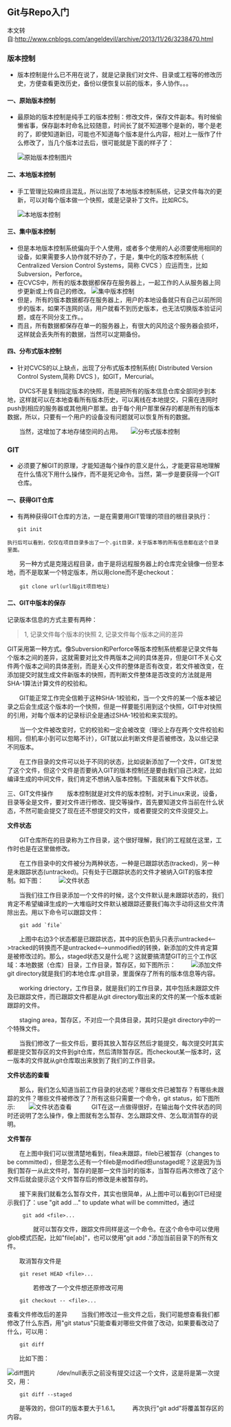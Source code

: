 ## Git与Repo入门

本文转自:http://www.cnblogs.com/angeldevil/archive/2013/11/26/3238470.html

### 版本控制
* 版本控制是什么已不用在说了，就是记录我们对文件、目录或工程等的修改历史，方便查看更改历史，备份以便恢复以前的版本，多人协作。。。

#### 一、原始版本控制
* 最原始的版本控制是纯手工的版本控制：修改文件，保存文件副本。有时候偷懒省事，保存副本时命名比较随意，时间长了就不知道哪个是新的，哪个是老的了，即使知道新旧，可能也不知道每个版本是什么内容，相对上一版作了什么修改了，当几个版本过去后，很可能就是下面的样子了：

   ![原始版本控制图片](http://images.cnitblog.com/blog/168097/201308/05161611-8adf2e39937e4f65bf20288b4d05ea6b.jpg)
   
#### 二、本地版本控制
* 手工管理比较麻烦且混乱，所以出现了本地版本控制系统，记录文件每次的更新，可以对每个版本做一个快照，或是记录补丁文件。比如RCS。

  ![本地版本控制](http://images.cnitblog.com/blog/168097/201308/05163110-c8a48b29015245b78dc0127429ef5213.png)
  
#### 三、集中版本控制

*	但是本地版本控制系统偏向于个人使用，或者多个使用的人必须要使用相同的设备，如果需要多人协作就不好办了，于是，集中化的版本控制系统（ Centralized Version Control Systems，简称 CVCS ）应运而生，比如Subversion，Perforce。
*	在CVCS中，所有的版本数据都保存在服务器上，一起工作的人从服务器上同步更新或上传自己的修改。
	![集中版本控制](http://images.cnitblog.com/blog/168097/201308/06134209-f0d9dd8784944d7095d10459789d14f8.png)
*	但是，所有的版本数据都存在服务器上，用户的本地设备就只有自己以前所同步的版本，如果不连网的话，用户就看不到历史版本，也无法切换版本验证问题，或在不同分支工作。。
*	而且，所有数据都保存在单一的服务器上，有很大的风险这个服务器会损坏，这样就会丢失所有的数据，当然可以定期备份。

#### 四、分布式版本控制

*  针对CVCS的以上缺点，出现了分布式版本控制系统( Distributed Version Control System,简称 DVCS )，如GIT，Mercurial。

　　DVCS不是复制指定版本的快照，而是把所有的版本信息仓库全部同步到本地，这样就可以在本地查看所有版本历史，可以离线在本地提交，只需在连网时push到相应的服务器或其他用户那里。由于每个用户那里保存的都是所有的版本数据，所以，只要有一个用户的设备没有问题就可以恢复所有的数据。

　　当然，这增加了本地存储空间的占用。
　	![分布式版本控制](http://images.cnitblog.com/blog/168097/201308/06134931-4af885cc5e6c43f69462871b6ede38cc.png)
### GIT

* 必须要了解GIT的原理，才能知道每个操作的意义是什么，才能更容易地理解在什么情况下用什么操作，而不是死记命令。当然，第一步是要获得一个GIT仓库。
#### 一、获得GIT仓库

*	 有两种获得GIT仓库的方法，一是在需要用GIT管理的项目的根目录执行：
        
         git init


    执行后可以看到，仅仅在项目目录多出了一个.git目录，关于版本等的所有信息都在这个目录里面。
　　另一种方式是克隆远程目录，由于是将远程服务器上的仓库完全镜像一份至本地，而不是取某一个特定版本，所以用clone而不是checkout：
　　        
        
        git clone url(url指git项目地址)   



#### 二、GIT中版本的保存

   记录版本信息的方式主要有两种：
> 1, 记录文件每个版本的快照
> 2, 记录文件每个版本之间的差异
   
   GIT采用第一种方式。像Subversion和Perforce等版本控制系统都是记录文件每个版本之间的差异，这就需要对比文件两版本之间的具体差异，但是GIT不关心文件两个版本之间的具体差别，而是关心文件的整体是否有改变，若文件被改变，在添加提交时就生成文件新版本的快照，而判断文件整体是否改变的方法就是用SHA-1算法计算文件的校验和。

　　GIT能正常工作完全信赖于这种SHA-1校验和，当一个文件的某一个版本被记录之后会生成这个版本的一个快照，但是一样要能引用到这个快照，GIT中对快照的引用，对每个版本的记录标识全是通过SHA-1校验和来实现的。

　　当一个文件被改变时，它的校验和一定会被改变（理论上存在两个文件校验和相同，但机率小到可以忽略不计），GIT就以此判断文件是否被修改，及以些记录不同版本。

　　在工作目录的文件可以处于不同的状态，比如说新添加了一个文件，GIT发觉了这个文件，但这个文件是否要纳入GIT的版本控制还是要由我们自己决定，比如编译生成的中间文件，我们肯定不想纳入版本控制。下面就来看下文件状态。

三、GIT文件操作
　　版本控制就是对文件的版本控制，对于Linux来说，设备，目录等全是文件，要对文件进行修改、提交等操作，首先要知道文件当前在什么状态，不然可能会提交了现在还不想提交的文件，或者要提交的文件没提交上。

**文件状态**

　　GIT仓库所在的目录称为工作目录，这个很好理解，我们的工程就在这里，工作时也是在这里做修改。

　　在工作目录中的文件被分为两种状态，一种是已跟踪状态(tracked)，另一种是未跟踪状态(untracked)。只有处于已跟踪状态的文件才被纳入GIT的版本控制。如下图：
　　
![文件状态](http://images.cnitblog.com/blog/168097/201308/07173755-e9cd02568038429e9546269a231adc94.png)

　　当我们往工作目录添加一个文件的时候，这个文件默认是未跟踪状态的，我们肯定不希望编译生成的一大堆临时文件默认被跟踪还要我们每次手动将这些文件清除出去。用以下命令可以跟踪文件：
        
        git add `file`

　　上图中右边3个状态都是已跟踪状态，其中的灰色箭头只表示untracked<-->tracked的转换而不是untracked<-->unmodified的转换，新添加的文件肯定算是被修改过的。那么，staged状态又是什么呢？这就要搞清楚GIT的三个工作区域：本地数据（仓库）目录，工作目录，暂存区，如下图所示：
　
　![添加文件](http://images.cnitblog.com/blog/168097/201308/07174428-5c25023c8f6a4cd5b758281f5e4dfa23.png)
　
　　　git directory就是我们的本地仓库.git目录，里面保存了所有的版本信息等内容。

　　working driectory，工作目录，就是我们的工作目录，其中包括未跟踪文件及已跟踪文件，而已跟踪文件都是从git directory取出来的文件的某一个版本或新跟踪的文件。

　　staging area，暂存区，不对应一个具体目录，其时只是git directory中的一个特殊文件。

　　当我们修改了一些文件后，要将其放入暂存区然后才能提交，每次提交时其实都是提交暂存区的文件到git仓库，然后清除暂存区。而checkout某一版本时，这一版本的文件就从git仓库取出来放到了我们的工作目录。

**文件状态的查看**

　　那么，我们怎么知道当前工作目录的状态呢？哪些文件已被暂存？有哪些未跟踪的文件？哪些文件被修改了？所有这些只需要一个命令，git status，如下图所示:
　　![文件状态查看](http://images.cnitblog.com/blog/168097/201308/07180130-d4cc824422a043e192a2ce09532ecead.png)
　　　GIT在这一点做得很好，在输出每个文件状态的同时还说明了怎么操作，像上图就有怎么暂存、怎么跟踪文件、怎么取消暂存的说明。

**文件暂存**

　　在上图中我们可以很清楚地看到，filea未跟踪，fileb已被暂存（changes to be committed），但是怎么还有一个fileb是modified但unstaged呢？这是因为当我们暂存一从此文件时，暂存的是那一文件当时的版本，当暂存后再次修改了这个文件后就会提示这个文件暂存后的修改是未被暂存的。

　　接下来我们就看怎么暂存文件，其实也很简单，从上图中可以看到GIT已经提示我们了：use "git add <file>..." to update what will be committed，通过 
        
         git add <file>...
　　
　　就可以暂存文件，跟踪文件同样是这一个命令。在这个命令中可以使用glob模式匹配，比如"file[ab]"，也可以使用"git add ."添加当前目录下的所有文件。

　　取消暂存文件是 
        
        git reset HEAD <file>...

 　　
 　　若修改了一个文件想还原修改可用
        
    
        git checkout -- <file>... 


查看文件修改后的差异
　　当我们修改过一些文件之后，我们可能想查看我们都修改了什么东西，用"git status"只能查看对哪些文件做了改动，如果要看改动了什么，可以用：
        
        git diff

　　比如下图：

![diff图片](http://images.cnitblog.com/blog/168097/201308/08113732-c38e38807cc84e9ebbfeb1976ec5e360.png)
　
　　/dev/null表示之前没有提交过这一个文件，这是将是第一次提交，用：
        
        git diff --staged
        
　　是等效的，但GIT的版本要大于1.6.1。
　　再次执行"git add"将覆盖暂存区的内容。


